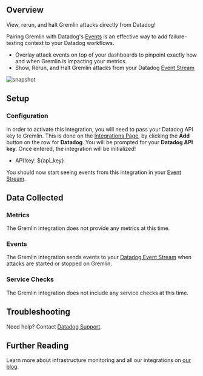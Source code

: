 ## Overview

View, rerun, and halt Gremlin attacks directly from Datadog!

Pairing Gremlin with Datadog's [Events][1] is an effective way to add failure-testing context to your Datadog workflows.

* Overlay attack events on top of your dashboards to pinpoint exactly how and when Gremlin is impacting your metrics.
* Show, Rerun, and Halt Gremlin attacks from your Datadog [Event Stream][2]

![snapshot][3]

## Setup

### Configuration

In order to activate this integration, you will need to pass your Datadog API key to Gremlin. This is done on the [Integrations Page][4], by clicking the **Add** button on the row for **Datadog**. You will be prompted for your **Datadog API key**. Once entered, the integration will be initialized!

* API key: <span class="hidden-api-key">${api_key}</span>

You should now start seeing events from this integration in your [Event Stream][2].

## Data Collected

### Metrics

The Gremlin integration does not provide any metrics at this time.

### Events

The Gremlin integration sends events to your [Datadog Event Stream][4] when attacks are started or stopped on Gremlin.

### Service Checks

The Gremlin integration does not include any service checks at this time.

## Troubleshooting

Need help? Contact [Datadog Support][5].

## Further Reading

Learn more about infrastructure monitoring and all our integrations on [our blog][6].

[1]: https://docs.datadoghq.com/getting_started/#events
[2]: https://app.datadoghq.com/event/stream
[3]: https://raw.githubusercontent.com/DataDog/integrations-extras/master/gremlin/images/events-overlay.png
[4]: https://app.gremlin.com/settings/integrations
[5]: http://docs.datadoghq.com/help/
[6]: https://www.datadoghq.com/blog/

